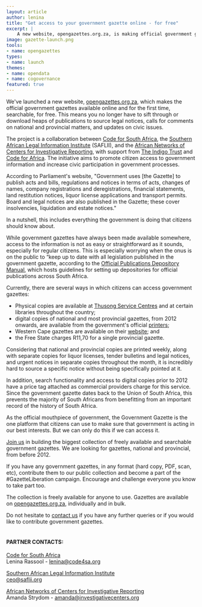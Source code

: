 ```yaml
---
layout: article
author: lenina
title: "Get access to your government gazette online - for free"
excerpt: |
    A new website, opengazettes.org.za, is making official government gazettes available online and searchable, so you no longer have to sift through or download heaps of publications to source important, public information.
image: gazette-launch.png
tools:
- name: opengazettes
types:
- name: launch
themes:
- name: opendata
- name: cogovernance
featured: true
---
```


We've launched a new website, [opengazettes.org.za](http://opengazettes.org.za/), which makes the official government gazettes available online and for the first time, searchable, for free. This means  you no longer have to sift through or download heaps of publications to source legal notices, calls for comments on national and provincial matters, and updates on civic issues. 
 
The project is a collaboration between [Code for South Africa](http://code4sa.org), the [Southern African Legal Information Institute](http://www.saflii.org) (SAFLII), and the [African Networks of Centers for Investigative Reporting](https://www.investigativecenters.org), with support from [The Indigo Trust](http://www.indigotrust.org.uk) and [Code for Africa](https://codeforafrica.org). The initiative aims to promote citizen access to government information and increase civic participation in government processes.
 
According to Parliament's website, "Government uses [the Gazette] to publish acts and bills, regulations and notices in terms of acts, changes of names, company registrations and deregistrations, financial statements, land restitution notices, liquor license applications and transport permits. Board and legal notices are also published in the Gazette; these cover insolvencies, liquidation and estate notices."

In a nutshell, this includes everything the government is doing that citizens should know about. 
 
While government gazettes have always been made available somewhere, access to the information is not as easy or straightforward as it sounds, especially for regular citizens. This is especially worrying when the onus is on the public to “keep up to date with all legislation published in the government gazette, according to the [Official Publications Depository Manual](http://www.nlsa.ac.za/downloads/OPD%20Manual%20Rev%20Ed%20Aug%202007.pdf), which hosts guidelines for setting up depositories for official publications across South Africa. 

Currently, there are several ways in which citizens can access government gazettes:

- Physical copies are available at [Thusong Service Centres](http://www.thusong.gov.za/) and at certain libraries throughout the country;
- digital copies of national and most provincial gazettes, from 2012 onwards, are available from the government's official [printers](http://www.gpwonline.co.za/);
- Western Cape gazettes are available on their [website](https://www.westerncape.gov.za/); and
- the Free State charges R11,70 for a single provincial gazette. 

Considering that national and provincial copies are printed weekly, along with separate copies for liquor licenses, tender bulletins and legal notices, and urgent notices in separate copies throughout the month, it is incredibly hard to source a specific notice without being specifically pointed at it.
 
In addition, search functionality and access to digital copies prior to 2012 have a price tag attached as commercial providers charge for this service. Since the government gazette dates back to the Union of South Africa, this prevents the majority of South Africans from benefitting from an important record of the history of South Africa.

As the official mouthpiece of government, the Government Gazette is the one platform that citizens can use to make sure that government is acting in our best interests. But we can only do this if we can access it. 

[Join us](http://opengazettes.org.za/join) in building the biggest collection of freely available and searchable government gazettes. We are looking for gazettes, national and provincial, from before 2012. 

If you have any government gazettes, in any format (hard copy, PDF, scan, etc), contribute them to our public collection and become a part of the #GazetteLiberation campaign. Encourage and challenge everyone you know to take part too.

The collection is freely available for anyone to use. Gazettes are available on [opengazettes.org.za](http://opengazettes.org.za/), individually and in bulk.

Do not hesitate to [contact us](http://opengazettes.org.za/about#contact-us) if you have any further queries or if you would like to contribute government gazettes.<br><br>

#### PARTNER CONTACTS:

[Code for South Africa](http://code4sa.org/)<br>
Lenina Rassool - [lenina@code4sa.org](mailto:lenina@code4sa.org)   

[Southern African Legal Information Institute](http://www.saflii.org/)<br>
[ceo@saflii.org](mailto:ceo@saflii.org)

[African Networks of Centers for Investigative Reporting](https://investigativecenters.org/)<br>
Amanda Strydom - [amanda@investigativecenters.org ](mailto:amanda@investigativecenters.org)